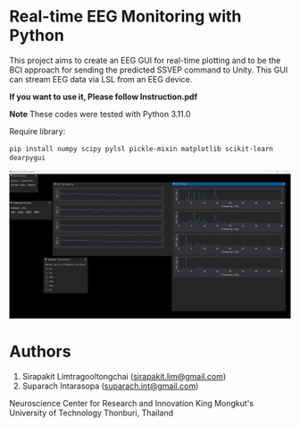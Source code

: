 # Real-time EEG Monitoring with Python

This project aims to create an EEG GUI for real-time plotting and to be the BCI approach for sending the predicted SSVEP command to Unity.
This GUI can stream EEG data via LSL from an EEG device.

**If you want to use it, Please follow Instruction.pdf**   

**Note**
These codes were tested with Python 3.11.0

Require library:
```
pip install numpy scipy pylsl pickle-mixin matplotlib scikit-learn dearpygui
```
![Project Screenshot](Screenshot.png)

# Authors
1. Sirapakit Limtragooltongchai (sirapakit.lim@gmail.com)
2. Suparach Intarasopa (suparach.int@gmail.com)
   
Neuroscience Center for Research and Innovation
King Mongkut's University of Technology Thonburi, Thailand
